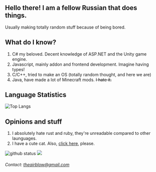 ## Hello there! I am a fellow Russian that does things.
Usually making totally random stuff because of being bored.

## What do I know?
1) C# my beloved. Decent knowledge of ASP.NET and the Unity game engine.
2) Javascript, mainly addon and frontend development. Imagine having types!
3) C/C++, tried to make an OS (totally random thought, and here we are)
4) Java, have made a lot of Minecraft mods. ~~I hate it.~~

## Language Statistics
![Top Langs](https://github-readme-stats.vercel.app/api/top-langs/?username=TheAirBlow&layout=compact)

## Opinions and stuff
1) I absolutely hate rust and ruby, they're unreadable compared to other launguages.
2) I have a cute cat. Also, [click here](https://wipet.malwarewatch.org/), please.

<a>
  <img src="https://github-readme-stats.vercel.app/api?username=theairblow&show_icons=true&theme=algolia" alt="github status"/>
  <img src="https://github-readme-streak-stats.herokuapp.com/?user=theairblow&theme=black-ice&stroke=0000&background=060A0CD0"/>
</a>


###### Contact: [theairblow@gmail.com](https://www.youtube.com/watch?v=dQw4w9WgXcQ)
